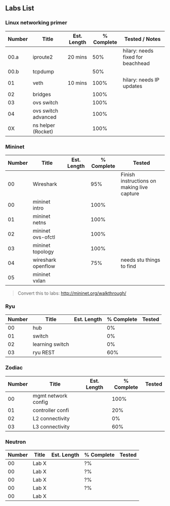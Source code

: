 ## Labs List

### Linux networking primer
| Number | Title               | Est. Length | % Complete | Tested / Notes                    |
|--------|---------------------|-------------|------------|-----------------------------------|
| 00.a   | iproute2            | 20 mins     | 50%        | hilary: needs fixed for beachhead |
| 00.b   | tcpdump             |             | 50%        |                                   |
| 01     | veth                | 10 mins     | 100%       | hilary: needs IP updates          |
| 02     | bridges             |             | 100%       |                                   |
| 03     | ovs switch          |             | 100%       |                                   |
| 04     | ovs switch advanced |             | 100%       |                                   |
| 0X     | ns helper (Rocket)  |             | 100%       |                                   |

### Mininet
| Number | Title              | Est. Length | % Complete | Tested |
|--------|--------------------|-------------|------------|--------|
| 00     | Wireshark          |             | 95%        | Finish instructions on making live capture       |
| 00     | mininet intro      |             | 100%       |        |
| 01     | mininet netns      |             | 100%       |        |
| 02     | mininet ovs-ofctl  |             | 100%       |        |
| 03     | mininet topology   |             | 100%       |        |
| 04     | wireshark openflow |             | 75%        | needs stu things to find        |
| 05     | mininet vxlan      |             |            |        |
   > Convert this to labs: http://mininet.org/walkthrough/

### Ryu
| Number | Title           | Est. Length | % Complete | Tested |
|--------|-----------------|-------------|------------|--------|
| 00     | hub             |             | 0%         |        |
| 01     | switch          |             | 0%         |        |
| 02     | learning switch |             | 0%         |        |
| 03     | ryu REST        |             | 60%        |        |

### Zodiac 
| Number | Title               | Est. Length | % Complete | Tested |
|--------|---------------------|-------------|------------|--------|
| 00     | mgmt network config |             | 100%       |        |
| 01     | controller confi    |             | 20%        |        |
| 02     | L2 connectivity     |             | 0%         |        |
| 03     | L3 connectivity     |             | 60%        |        |

### Neutron
| Number | Title | Est. Length | % Complete | Tested |
|--------|-------|-------------|------------|--------|
| 00     | Lab X |             | ?%         |        |
| 00     | Lab X |             | ?%         |        |
| 00     | Lab X |             | ?%         |        |
| 00     | Lab X |             | ?%         |        |
| 00     | Lab X |             |            |        |
